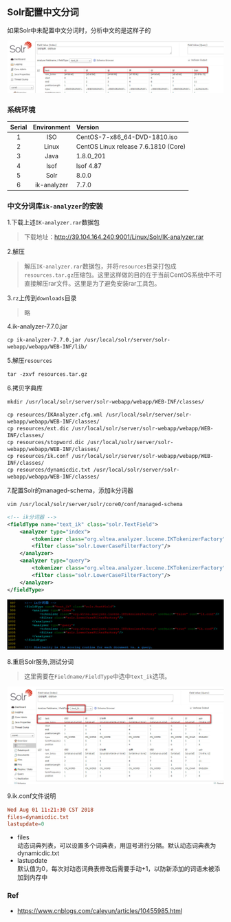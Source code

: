 ## Solr配置中文分词

如果Solr中未配置中文分词时，分析中文的是这样子的

![](_image/20190506232245.jpg)

### 系统环境

| Serial | Environment     | Version                              |
|:------:|:---------------:|:-------------------------------------|
| 1      | ISO             | CentOS-7-x86_64-DVD-1810.iso         |
| 2      | Linux           | CentOS Linux release 7.6.1810 (Core) |
| 3      | Java            | 1.8.0_201                            |
| 4      | lsof            | lsof 4.87                            |
| 5      | Solr            | 8.0.0                                |
| 6      | ik-analyzer     | 7.7.0                                |

### 中文分词库`ik-analyzer`的安装

1.下载上述`IK-analyzer.rar`数据包
> 下载地址：http://39.104.164.240:9001/Linux/Solr/IK-analyzer.rar

2.解压
> 解压`IK-analyzer.rar`数据包，并将`resources`目录打包成`resources.tar.gz`压缩包。这里这样做的目的在于当前CentOS系统中不可直接解压rar文件。这里是为了避免安装rar工具包。

3.`rz`上传到`downloads`目录
> 略

4.ik-analyzer-7.7.0.jar
```shell
cp ik-analyzer-7.7.0.jar /usr/local/solr/server/solr-webapp/webapp/WEB-INF/lib/
```

5.解压`resources`
```shell
tar -zxvf resources.tar.gz
```

6.拷贝字典库

```shell
mkdir /usr/local/solr/server/solr-webapp/webapp/WEB-INF/classes/
```
```shell
cp resources/IKAnalyzer.cfg.xml /usr/local/solr/server/solr-webapp/webapp/WEB-INF/classes/
cp resources/ext.dic /usr/local/solr/server/solr-webapp/webapp/WEB-INF/classes/
cp resources/stopword.dic /usr/local/solr/server/solr-webapp/webapp/WEB-INF/classes/
cp resources/ik.conf /usr/local/solr/server/solr-webapp/webapp/WEB-INF/classes/
cp resources/dynamicdic.txt /usr/local/solr/server/solr-webapp/webapp/WEB-INF/classes/
```

7.配置Solr的managed-schema，添加ik分词器
```shell
vim /usr/local/solr/server/solr/core0/conf/managed-schema
```
```xml
<!-- ik分词器 -->
<fieldType name="text_ik" class="solr.TextField">
    <analyzer type="index">
        <tokenizer class="org.wltea.analyzer.lucene.IKTokenizerFactory" useSmart="false" conf="ik.conf"/>
        <filter class="solr.LowerCaseFilterFactory"/>
    </analyzer>
    <analyzer type="query">
        <tokenizer class="org.wltea.analyzer.lucene.IKTokenizerFactory" useSmart="true" conf="ik.conf"/>
        <filter class="solr.LowerCaseFilterFactory"/>
    </analyzer>
</fieldType>
```
![](_image/20190506234145.jpg)

8.重启Solr服务,测试分词

> 这里需要在`Fieldname/FieldType`中选中`text_ik`选项。

![](_image/20190506234408.jpg)

9.ik.conf文件说明
```conf
Wed Aug 01 11:21:30 CST 2018
files=dynamicdic.txt
lastupdate=0
```

- files
<br>动态词典列表，可以设置多个词典表，用逗号进行分隔。默认动态词典表为dynamicdic.txt
- lastupdate
<br>默认值为0，每次对动态词典表修改后需要手动+1，以防新添加的词语未被添加到内存中

### Ref
- https://www.cnblogs.com/caleyun/articles/10455985.html
